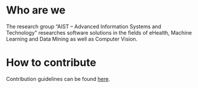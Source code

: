 # Who are we

The research group “AIST – Advanced Information Systems and Technology” researches software solutions in the fields of eHealth, Machine Learning and Data Mining as well as Computer Vision.

# How to contribute

Contribution guidelines can be found [here](./contributing.html).
